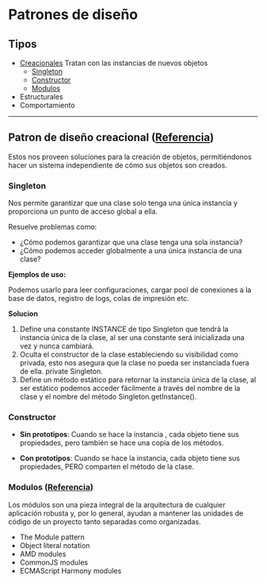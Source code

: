 # Patrones de diseño

## Tipos
* [Creacionales](#creational)
Tratan con las instancias de nuevos objetos
    * [Singleton](#singleton)
    * [Constructor](#constructor)
    * [Modulos](#modules)
* Estructurales
* Comportamiento

---

<span id="creational"></span>

## Patron de diseño creacional ([Referencia](https://ed.team/blog/patrones-de-diseno-creacionales))
Estos nos proveen soluciones para la creación de objetos, permitiéndonos hacer un sistema independiente de cómo sus objetos son creados. 

<span id="singleton"></span>

### Singleton
Nos permite garantizar que una clase solo tenga una única instancia y proporciona un punto de acceso global a ella.

Resuelve problemas como:

* ¿Cómo podemos garantizar que una clase tenga una sola instancia?
* ¿Cómo podemos acceder globalmente a una única instancia de una clase?

**Ejemplos de uso:**

Podemos usarlo para leer configuraciones, cargar pool de conexiones a la base de datos, registro de logs, colas de impresión etc.

**Solucion**

1. Define una constante INSTANCE de tipo Singleton que tendrá la instancia única de la clase, al ser una constante será inicializada una vez y nunca cambiará.
2. Oculta el constructor de la clase estableciendo su visibilidad como privada, esto nos asegura que la clase no pueda ser instanciada fuera de ella. private Singleton.
4. Define un método estático para retornar la instancia única de la clase, al ser estático podemos acceder fácilmente a través del nombre de la clase y el nombre del método Singleton.getInstance().

<span id="constructor"></span>

### Constructor
* **Sin prototipos**: Cuando se hace la instancia , cada objeto tiene sus propiedades, pero también se hace una copia de los métodos.

* **Con prototipos**: Cuando se hace la instancia, cada objeto tiene sus propiedades, PERO comparten el método de la clase.

<span id="modules"></span>

### Modulos ([Referencia](https://addyosmani.com/resources/essentialjsdesignpatterns/book/#modulepatternjavascript))
Los módulos son una pieza integral de la arquitectura de cualquier aplicación robusta y, por lo general, ayudan a mantener las unidades de código de un proyecto tanto separadas como organizadas.

* The Module pattern
* Object literal notation
* AMD modules
* CommonJS modules
* ECMAScript Harmony modules
